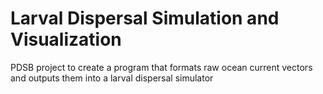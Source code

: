 # Larval Dispersal Simulation and Visualization

PDSB project to create a program that formats raw ocean current vectors and outputs them into a larval dispersal simulator
